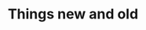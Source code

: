 ---
title: "Things new and old"
description: "Blog posts by RP"
draft: false
bg_image: "images/featue-bg.jpg"
---